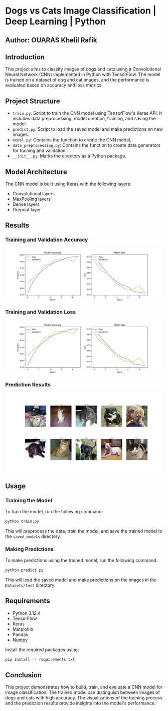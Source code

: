 # Dogs vs Cats Image Classification | Deep Learning | Python

## Author: OUARAS Khelil Rafik

## Introduction

This project aims to classify images of dogs and cats using a Convolutional Neural Network (CNN) implemented in Python with TensorFlow. The model is trained on a dataset of dog and cat images, and the performance is evaluated based on accuracy and loss metrics. 

## Project Structure

- `train.py`: Script to train the CNN model using TensorFlow's Keras API. It includes data preprocessing, model creation, training, and saving the model.
- `predict.py`: Script to load the saved model and make predictions on new images.
- `model.py`: Contains the function to create the CNN model.
- `data_preprocessing.py`: Contains the function to create data generators for training and validation.
- `__init__.py`: Marks the directory as a Python package.

## Model Architecture

The CNN model is built using Keras with the following layers:
- Convolutional layers
- MaxPooling layers
- Dense layers
- Dropout layer

## Results

### Training and Validation Accuracy

![Accuracy Graph](results/training_history.png)

### Training and Validation Loss

![Loss Graph](results/training_history.png)

### Prediction Results

![Prediction Results](results/prediction_results.png)

## Usage

### Training the Model

To train the model, run the following command:

```bash
python train.py
```

This will preprocess the data, train the model, and save the trained model to the `saved_models` directory.

### Making Predictions

To make predictions using the trained model, run the following command:

```bash
python predict.py
```

This will load the saved model and make predictions on the images in the `Datasets/test` directory.

## Requirements

- Python 3.12.4
- TensorFlow
- Keras
- Matplotlib
- Pandas
- Numpy

Install the required packages using:

```bash
pip install -r requirements.txt
```

## Conclusion

This project demonstrates how to build, train, and evaluate a CNN model for image classification. The trained model can distinguish between images of dogs and cats with high accuracy. The visualizations of the training process and the prediction results provide insights into the model's performance.
